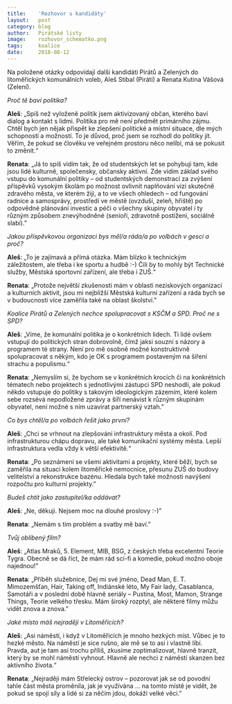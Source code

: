 ```yaml
---
title:	  'Rozhovor s kandidáty'
layout:	  post
category: blog
author:	  Pirátské listy
image:	  rozhovor_schematko.png
tags:	  koalice
date:	  2018-08-12
---
```

Na položené otázky odpovídají další kandidáti Pirátů a Zelených do litoměřických komunálních voleb, Aleš Stibal (Piráti) a Renata Kutina Vášová (Zelení). 

*Proč tě baví politika?*

**Aleš**: „Spíš než vyloženě politik jsem aktivizovaný občan, kterého baví dialog a kontakt s lidmi. Politika pro mě není předmět primárního zájmu. Chtěl bych jen nějak přispět ke zlepšení politické a místní situace, dle mých schopností a možností. To je důvod, proč jsem se rozhodl do politiky jít. Věřím, že pokud se člověku ve veřejném prostoru něco nelíbí, má se pokusit to změnit.“ 

**Renata**: „Já to spíš vidím tak, že od studentských let se pohybuji tam, kde jsou lidé kulturně, společensky, občansky aktivní. Zde vidím základ svého vstupu do komunální politiky – od studentských demonstrací za zvýšení příspěvků vysokým školám po možnost ovlivnit naplňování vizí skutečně zdravého města, ve kterém žiji, a to ve všech ohledech – od fungování radnice a samosprávy, prostředí ve městě (ovzduší, zeleň, hřiště) po odpovědné plánování investic a péči o všechny skupiny obyvatel i ty různým způsobem znevýhodněné (senioři, zdravotně postižení, sociálně slabí).”

*Jakou příspěvkovou organizaci bys měl/a ráda/a po volbách v gesci a proč?*

**Aleš**: „To je zajímavá a přímá otázka. Mám blízko k technickým záležitostem, ale třeba i ke sportu a hudbě :-) Čili by to mohly být
Technické služby, Městská sportovní zařízení, ale třeba i ZUŠ.“ 

**Renata**: „Protože největší zkušenosti mám v oblasti neziskových organizací a kulturních aktivit, jsou mi nejbližší Městská kulturní zařízení a ráda bych se v budoucnosti více zaměřila také na oblast školství.”

*Koalice Pirátů a Zelených nechce spolupracovat s KSČM a SPD. Proč ne s SPD?*

**Aleš**: „Víme, že komunální politika je o konkrétních lidech. Ti lidé ovšem vstupují do politických stran dobrovolně, čímž jaksi
souzní s názory a programem té strany. Není pro mě osobně možné konstruktivně spolupracovat s někým, kdo je OK s programem postaveným na šíření strachu a populismu.“

**Renata**: „Nemyslím si, že bychom se v konkrétních krocích či na konkrétních tématech nebo projektech s jednotlivými zástupci SPD neshodli, ale pokud někdo vstupuje do politiky s takovým ideologickým zázemím, které kolem sebe rozsévá nepodložené zprávy a šíří nenávist k různým skupinám obyvatel, není možné s ním uzavírat partnerský vztah.”

*Co bys chtěl/a po volbách řešit jako první?*

**Aleš**: „Chci se vrhnout na zlepšování infrastruktury města a okolí. Pod infrastrukturou chápu dopravu, ale také komunikační systémy města. Lepší infrastruktura vedla vždy k větší efektivitě.“

**Renata**: „Po seznámení se všemi aktivitami a projekty, které běží, bych se zaměřila na situaci kolem litoměřické nemocnice, přesunu ZUŠ do budovy velitelství a rekonstrukce bazénu. Hledala bych také možnosti navýšení rozpočtu pro kulturní projekty.”

*Budeš chtít jako zastupitel/ka oddávat?*

**Aleš**: „Ne, děkuji. Nejsem moc na dlouhé proslovy :-)”

**Renata**: „Nemám s tím problém a svatby mě baví.”

*Tvůj oblíbený film?*

**Aleš**: „Atlas Mraků, 5. Element, MIB, BSG, z českých třeba excelentní Teorie Tygra. Obecně se dá říct, že mám rád sci-fi a komedie, pokud možno oboje najednou!”

**Renata**: „Příběh služebnice, Dej mi své jméno, Dead Man, E. T. Mimozemšťan, Hair, Taking off, Indiánské léto, My Fair lady, Casablanca, Samotáři a v poslední době hlavně seriály – Pustina, Most, Mamon, Strange Things, Teorie velkého třesku. Mám široký rozptyl, ale některé filmy můžu vidět znova a znova.” 

*Jaké místo máš nejraději v Litoměřicích?*

**Aleš**: „Asi náměstí, i když v Litoměřicích je mnoho hezkých míst. Vůbec je to hezké město. Na náměstí je sice rušno, ale mě se to asi i vlastně líbí. Pravda, aut je tam asi trochu příliš, zkusíme zoptimalizovat, hlavně tranzit, který by se mohl náměstí vyhnout. Hlavně ale nechci z náměstí skanzen bez aktivního života.“

**Renata**: „Nejraději mám Střelecký ostrov – pozorovat jak se od povodní tahle část města proměnila, jak je využívána ... na tomto místě je vidět, že pokud se spojí síly a lidé si za něčím jdou, dokáží velké věci.”
